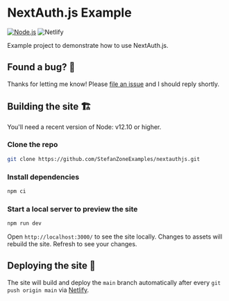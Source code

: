 # NextAuth.js Example

[![Node.js](../../actions/workflows/node.js.yml/badge.svg)](../../actions/workflows/node.js.yml)
![Netlify](https://img.shields.io/netlify/07a30f52-875f-4593-bc29-8aea435fd0a1?logo=netlify&logoColor=white)

Example project to demonstrate how to use NextAuth.js.

## Found a bug? 👷‍

Thanks for letting me know! Please [file an issue](../../issues/new?assignees=&labels=&template=bug_report.md&title=) and I should reply shortly.

## Building the site 🏗

You'll need a recent version of Node: v12.10 or higher.

### Clone the repo

```bash
git clone https://github.com/StefanZoneExamples/nextauthjs.git
```

### Install dependencies

```bash
npm ci
```

### Start a local server to preview the site

```bash
npm run dev
```

Open `http://localhost:3000/` to see the site locally. Changes to assets will
rebuild the site. Refresh to see your changes.

## Deploying the site 🚀

The site will build and deploy the `main` branch automatically after every `git push origin main` via [Netlify](https://netlify.com).
